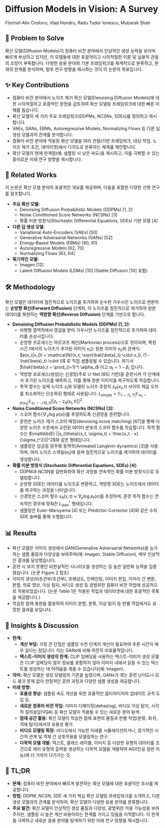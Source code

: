 # Diffusion Models in Vision: A Survey
Florinel-Alin Croitoru, Vlad Hondru, Radu Tudor Ionescu, Mubarak Shah

## 🧩 Problem to Solve
확산 모델(Diffusion Models)이 컴퓨터 비전 분야에서 인상적인 생성 능력을 보이며 빠르게 부상하고 있지만, 이 모델들에 대한 포괄적이고 시의적절한 이론 및 실용적 관점의 조망이 부족합니다. 다양한 응용 분야와 기본 프레임워크를 체계적으로 분류하고, 현재의 한계를 분석하며, 향후 연구 방향을 제시하는 것이 이 논문의 목표입니다.

## ✨ Key Contributions
- 컴퓨터 비전 분야에서 노이즈 제거 확산 모델(Denoising Diffusion Models)에 대한 시의적절하고 포괄적인 문헌을 검토하여 확산 모델링 프레임워크에 대한 빠른 이해를 돕습니다.
- 확산 모델의 세 가지 주요 프레임워크(DDPMs, NCSNs, SDEs)를 정의하고 제시합니다.
- VAEs, GANs, EBMs, Autoregressive Models, Normalizing Flows 등 다른 딥 생성 모델과의 관계를 분석합니다.
- 컴퓨터 비전 분야에 적용된 확산 모델을 여러 관점(기반 프레임워크, 대상 작업, 노이즈 제거 조건, 데이터셋)에서 다각도로 분류하는 체계를 제안합니다.
- 확산 모델의 현재 한계점(예: 샘플링 시 낮은 속도)을 제시하고, 이를 극복할 수 있는 흥미로운 미래 연구 방향을 제시합니다.

## 📎 Related Works
이 논문은 확산 모델 분야의 포괄적인 개요를 제공하며, 다음을 포함한 다양한 선행 연구를 참조합니다.
- **주요 확산 모델:**
  - Denoising Diffusion Probabilistic Models (DDPMs) [1, 2]
  - Noise Conditioned Score Networks (NCSNs) [3]
  - 확률 미분 방정식(Stochastic Differential Equations, SDEs) 기반 모델 [4]
- **다른 딥 생성 모델:**
  - Variational Auto-Encoders (VAEs) [50]
  - Generative Adversarial Networks (GANs) [52]
  - Energy-Based Models (EBMs) [60, 61]
  - Autoregressive Models [62, 70]
  - Normalizing Flows [63, 64]
- **획기적인 모델:**
  - Imagen [12]
  - Latent Diffusion Models (LDMs) [10] (Stable Diffusion [10] 포함)

## 🛠️ Methodology
확산 모델은 데이터에 점진적으로 노이즈를 추가하여 순수한 가우시안 노이즈로 변환하는 **순방향 확산(Forward Diffusion)** 단계와, 이 노이즈를 점진적으로 제거하여 원본 데이터를 복원하는 **역방향 확산(Reverse Diffusion)** 단계를 기반으로 합니다.
- **Denoising Diffusion Probabilistic Models (DDPMs) [1, 2]:**
  - 비평형 열역학에서 영감을 받아 가우시안 노이즈를 점진적으로 추가하여 데이터를 손상시킵니다.
  - 순방향 프로세스는 마르코프 체인(Markovian process)으로 정의되며, 특정 시간 $t$에서의 노이즈가 추가된 이미지 $x_t$는 원본 이미지 $x_0$와 관계식: $p(x_t|x_0) = \mathcal{N}(x_t; \sqrt{\hat{\beta}_t} \cdot x_0, (1 - \hat{\beta}_t) \cdot I)$ 로 직접 샘플링될 수 있습니다. 여기서 $\hat{\beta}_t = \prod_{i=1}^t \alpha_i$ 이고 $\alpha_t = 1 - \beta_t$ 입니다.
  - 역방향 프로세스(생성)는 신경망(주로 U-Net [65] 기반)을 훈련시켜 각 단계에서 추가된 노이즈를 예측하고, 이를 통해 원본 이미지를 복구하도록 학습합니다.
  - 목적 함수는 실제 노이즈 $z_t$와 모델의 노이즈 추정치 $z_{\theta}(x_t, t)$ 사이의 제곱 오차를 최소화하는 단순화된 형태로 사용됩니다: $L_{\text{simple}} = \mathbb{E}_{t \sim [1,T]} \mathbb{E}_{x_0 \sim p(x_0)} \mathbb{E}_{z_t \sim \mathcal{N}(0,I)} ||z_t - z_{\theta}(x_t, t)||^2$.
- **Noise Conditioned Score Networks (NCSNs) [3]:**
  - 스코어 함수($\nabla_{x}\text{log }p(x)$)를 추정하도록 신경망을 훈련합니다.
  - 훈련은 노이즈 제거 스코어 매칭(denoising score matching) [67]을 통해 다양한 노이즈 수준에서 교란된 데이터 분포의 스코어 함수를 학습합니다. 목적 함수는 $\mathbb{E} ||s_{\theta}(x_t, \sigma_t) + \frac{x_t - x}{\sigma_t^2}||^2$와 같은 형태입니다.
  - 샘플링은 담금질 랑주뱅 동역학(Annealed Langevin dynamics) [3]을 사용하며, 여러 노이즈 스케일($\sigma_t$)에 걸쳐 점진적으로 노이즈를 제거하여 데이터를 생성합니다.
- **확률 미분 방정식 (Stochastic Differential Equations, SDEs) [4]:**
  - DDPM과 NCSN을 일반화하여 확산 과정을 연속적인 확률 미분 방정식으로 모델링합니다.
  - 순방향 SDE는 데이터를 노이즈로 변환하고, 역방향 SDE는 노이즈에서 데이터를 복구하는 과정을 나타냅니다.
  - 신경망은 스코어 함수 $s_{\theta}(x, t) \approx \nabla_{x}\text{log }p_t(x)$를 추정하며, 훈련 목적 함수는 연속적인 경우에 맞춰진 $L^*_{\text{dsm}}$ 형태입니다.
  - 샘플링은 Euler-Maruyama [4] 또는 Predictor-Corrector [4]와 같은 수치 SDE 솔버를 통해 수행됩니다.

## 📊 Results
- 확산 모델은 이미지 생성에서 GAN(Generative Adversarial Networks)을 능가하는 샘플 품질과 다양성을 보여주며(예: Imagen, Stable Diffusion), 매우 인상적인 결과를 달성했습니다.
- 훈련 시 보지 못했던 비현실적인 시나리오를 생성하는 등 높은 일반화 능력을 입증했습니다. (논문 Figure 2 참조)
- 이미지 생성(비조건부/조건부), 초해상도, 인페인팅, 이미지 편집, 이미지 간 변환, 분할, 의료 영상, 이상 탐지, 비디오 생성 등 광범위한 컴퓨터 비전 작업에 성공적으로 적용되었습니다. (논문 Table 1은 적용된 작업과 데이터셋에 대한 포괄적인 목록을 제공합니다.)
- 학습된 잠재 표현을 활용하여 이미지 분할, 분류, 이상 탐지 등 판별 작업에서도 유망한 결과를 보입니다.

## 🧠 Insights & Discussion
- **한계:**
  - **계산 부담:** 가장 큰 단점은 샘플당 수천 단계의 계산이 필요하여 추론 시간이 매우 길다는 점입니다. 이는 GANs에 비해 여전히 비효율적입니다.
  - **텍스트-이미지 생성의 한계:** CLIP 임베딩을 사용하는 텍스트-이미지 생성 모델은 CLIP 임베딩이 철자 정보를 포함하지 않아 이미지 내에서 읽을 수 있는 텍스트를 생성하는 데 어려움을 겪을 수 있습니다(예: Imagen).
- **의미:** 확산 모델은 생성 모델링의 기준을 높였으며, GANs가 겪는 훈련 난이도나 모드 붕괴 문제 없이 안정적인 훈련 과정과 다양한 샘플 생성을 제공합니다.
- **미래 방향:**
  - **효율성 향상:** 샘플링 속도 개선을 위한 효율적인 옵티마이저의 업데이트 규칙 도입 등.
  - **새로운 컴퓨터 비전 작업:** 이미지 디헤이징(dehazing), 비디오 이상 탐지, 시각적 질의응답(VQA) 등 확산 모델이 적용될 수 있는 새로운 분야 탐색.
  - **잠재 공간 활용:** 확산 모델이 학습한 잠재 표현의 품질과 판별 작업(분류, 회귀, 객체 탐지)에서의 유용성 평가.
  - **비디오 모델링 확장:** 비디오에서 가능한 미래를 시뮬레이션하거나, 장기적인 시간적 관계 및 객체 간 상호작용을 모델링하는 연구.
  - **다목적 모델 개발:** 텍스트, 클래스 레이블, 이미지 등 다양한 유형의 데이터를 조건으로 여러 유형의 출력을 생성하는 다목적 모델을 개발하여 AGI(인공 일반 지능)에 더 가까이 다가가는 것.

## 📌 TL;DR
- **문제:** 컴퓨터 비전 분야에서 빠르게 발전하는 확산 모델에 대한 포괄적인 조사를 제공합니다.
- **방법:** DDPM, NCSN, SDE 세 가지 핵심 확산 모델링 프레임워크를 소개하고, 다른 생성 모델과의 관계를 분석하며, 확산 모델의 다양한 응용 분야를 분류합니다.
- **주요 발견:** 확산 모델이 인상적인 생성 품질과 다양성, 광범위한 적용 가능성을 보여주지만, 샘플링 시 높은 계산 비용이라는 한계를 가지고 있음을 지적합니다. 이 한계를 극복하고 새로운 응용 분야를 탐색하기 위한 미래 연구 방향을 제시합니다.